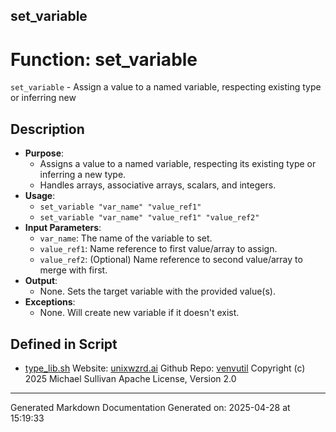 ## set_variable
# Function: set_variable
`set_variable` - Assign a value to a named variable, respecting existing type or inferring new
## Description
- **Purpose**:
  - Assigns a value to a named variable, respecting its existing type or inferring a new type.
  - Handles arrays, associative arrays, scalars, and integers.
- **Usage**:
  - `set_variable "var_name" "value_ref1"`
  - `set_variable "var_name" "value_ref1" "value_ref2"`
- **Input Parameters**:
  - `var_name`: The name of the variable to set.
  - `value_ref1`: Name reference to first value/array to assign.
  - `value_ref2`: (Optional) Name reference to second value/array to merge with first.
- **Output**:
  - None. Sets the target variable with the provided value(s).
- **Exceptions**:
  - None. Will create new variable if it doesn't exist.

## Defined in Script

* [type_lib.sh](../type_lib_sh.md)
Website: [unixwzrd.ai](https://unixwzrd.ai)
Github Repo: [venvutil](https://github.com/unixwzrd/venvutil)
Copyright (c) 2025 Michael Sullivan
Apache License, Version 2.0

---

Generated Markdown Documentation
Generated on: 2025-04-28 at 15:19:33
